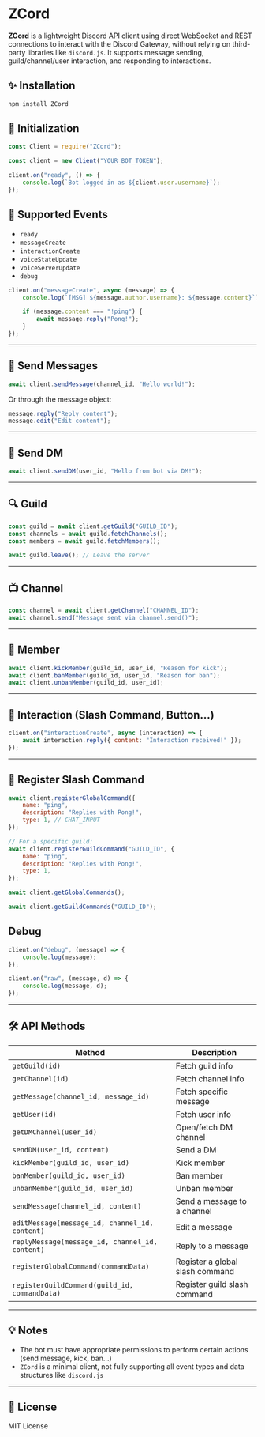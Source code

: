 # ZCord

**ZCord** is a lightweight Discord API client using direct WebSocket and REST connections to interact with the Discord Gateway,
without relying on third-party libraries like `discord.js`. It supports message sending, guild/channel/user interaction, and
responding to interactions.

## ✨ Installation

```bash
npm install ZCord
```

## 🔧 Initialization

```js
const Client = require("ZCord");

const client = new Client("YOUR_BOT_TOKEN");

client.on("ready", () => {
	console.log(`Bot logged in as ${client.user.username}`);
});
```

## 🧠 Supported Events

- `ready`
- `messageCreate`
- `interactionCreate`
- `voiceStateUpdate`
- `voiceServerUpdate`
- `debug`

```js
client.on("messageCreate", async (message) => {
	console.log(`[MSG] ${message.author.username}: ${message.content}`);

	if (message.content === "!ping") {
		await message.reply("Pong!");
	}
});
```

---

## 💬 Send Messages

```js
await client.sendMessage(channel_id, "Hello world!");
```

Or through the message object:

```js
message.reply("Reply content");
message.edit("Edit content");
```

---

## 📩 Send DM

```js
await client.sendDM(user_id, "Hello from bot via DM!");
```

---

## 🔍 Guild

```js
const guild = await client.getGuild("GUILD_ID");
const channels = await guild.fetchChannels();
const members = await guild.fetchMembers();

await guild.leave(); // Leave the server
```

---

## 📺 Channel

```js
const channel = await client.getChannel("CHANNEL_ID");
await channel.send("Message sent via channel.send()");
```

---

## 👤 Member

```js
await client.kickMember(guild_id, user_id, "Reason for kick");
await client.banMember(guild_id, user_id, "Reason for ban");
await client.unbanMember(guild_id, user_id);
```

---

## 🤝 Interaction (Slash Command, Button...)

```js
client.on("interactionCreate", async (interaction) => {
	await interaction.reply({ content: "Interaction received!" });
});
```

---

## 📝 Register Slash Command

```js
await client.registerGlobalCommand({
	name: "ping",
	description: "Replies with Pong!",
	type: 1, // CHAT_INPUT
});

// For a specific guild:
await client.registerGuildCommand("GUILD_ID", {
	name: "ping",
	description: "Replies with Pong!",
	type: 1,
});

await client.getGlobalCommands();

await client.getGuildCommands("GUILD_ID");
```

## Debug

```js
client.on("debug", (message) => {
	console.log(message);
});

client.on("raw", (message, d) => {
	console.log(message, d);
});
```

---

## 🛠 API Methods

| Method                                          | Description                     |
| ----------------------------------------------- | ------------------------------- |
| `getGuild(id)`                                  | Fetch guild info                |
| `getChannel(id)`                                | Fetch channel info              |
| `getMessage(channel_id, message_id)`            | Fetch specific message          |
| `getUser(id)`                                   | Fetch user info                 |
| `getDMChannel(user_id)`                         | Open/fetch DM channel           |
| `sendDM(user_id, content)`                      | Send a DM                       |
| `kickMember(guild_id, user_id)`                 | Kick member                     |
| `banMember(guild_id, user_id)`                  | Ban member                      |
| `unbanMember(guild_id, user_id)`                | Unban member                    |
| `sendMessage(channel_id, content)`              | Send a message to a channel     |
| `editMessage(message_id, channel_id, content)`  | Edit a message                  |
| `replyMessage(message_id, channel_id, content)` | Reply to a message              |
| `registerGlobalCommand(commandData)`            | Register a global slash command |
| `registerGuildCommand(guild_id, commandData)`   | Register guild slash command    |

---

## 💡 Notes

- The bot must have appropriate permissions to perform certain actions (send message, kick, ban...)
- `ZCord` is a minimal client, not fully supporting all event types and data structures like `discord.js`

---

## 📄 License

MIT License
